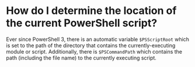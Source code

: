 # How do I determine the location of the current PowerShell script?

Ever since PowerShell 3, there is an automatic variable `$PSScriptRoot` which is set to the path of the directory that contains the currently-executing module or script. Additionally, there is `$PSCommandPath` which contains the path \(including the file name\) to the currently executing script.

